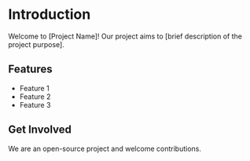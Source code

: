 # Introduction

Welcome to [Project Name]! Our project aims to [brief description of the project purpose].

## Features

- Feature 1
- Feature 2
- Feature 3

## Get Involved

We are an open-source project and welcome contributions.
